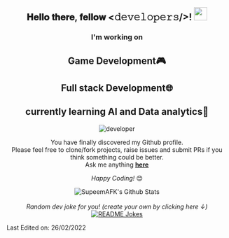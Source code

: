 <div align="center">
<h2> 𝐇𝐞𝐥𝐥𝐨 𝐭𝐡𝐞𝐫𝐞, 𝐟𝐞𝐥𝐥𝐨𝐰 <𝚍𝚎𝚟𝚎𝚕𝚘𝚙𝚎𝚛𝚜/>! <img src="https://avatars.githubusercontent.com/u/83326313?s=400&u=34e1bed56dc22ca0149cda43b49c0e4e63850f13&v=4" width="30px"></h2>
 <h3>I'm working on</h3>
 <h2> Game Development🎮</h5>
 <h2> Full stack Development🌐</h5>
 <h2> currently learning AI and Data analytics🤖</h5>
</div>

<div align="center" width="50">
<img src="https://i.pinimg.com/originals/e4/26/70/e426702edf874b181aced1e2fa5c6cde.gif" alt="developer" />

</div>

<div align="center">

You have finally discovered my Github profile. <br>
Please feel free to clone/fork projects, raise issues and submit PRs if you think something could be better. <br>
Ask me anything <a href="https://github.com/SupeemAFK/SupeemAFK/issues/new"><b>here</b></a><br>

<i>Happy Coding!</i> 😊

</div>

<div align="center">

<img align="center" src="https://github-readme-stats.vercel.app/api?username=SupeemAFK&include_all_commits=true&count_private=true&show_icons=true&line_height=20&title_color=7A7ADB&icon_color=2234AE&text_color=D3D3D3&bg_color=0,000000,130F40" alt="SupeemAFK's Github Stats">

</br>
</br>
<i>Random dev joke for you! (create your own by clicking here ↓)</i><br>
<a href="https://readme-jokes.vercel.app"><img align="center" src="https://readme-jokes.vercel.app/api" alt="README Jokes"></a>


</div>


Last Edited on: 26/02/2022
